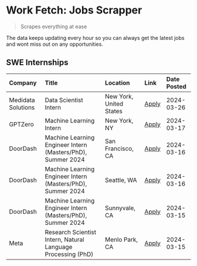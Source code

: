 # Work Fetch: Jobs Scrapper
> Scrapes everything at ease

The data keeps updating every hour so you can always get the latest jobs and wont miss out on any opportunities.

## SWE Internships
<!--START_SECTION:workfetch-->
| Company            | Title                                                        | Location                | Link                                                                                                                                                                                                                                                                 | Date Posted   |
|:-------------------|:-------------------------------------------------------------|:------------------------|:---------------------------------------------------------------------------------------------------------------------------------------------------------------------------------------------------------------------------------------------------------------------|:--------------|
| Medidata Solutions | Data Scientist Intern                                        | New York, United States | [Apply](https://www.linkedin.com/jobs/view/data-scientist-intern-at-medidata-solutions-3810253704?position=10&pageNum=0&refId=MnraWT7WEnCCau8dtBZGGA%3D%3D&trackingId=jHFy9heblm3YkCSA1G5c%2FA%3D%3D&trk=public_jobs_jserp-result_search-card)                       | 2024-03-26    |
| GPTZero            | Machine Learning Intern                                      | New York, NY            | [Apply](https://www.linkedin.com/jobs/view/machine-learning-intern-at-gptzero-3860723963?position=9&pageNum=0&refId=MnraWT7WEnCCau8dtBZGGA%3D%3D&trackingId=EN4yoZinMCAGr5x83zlH7g%3D%3D&trk=public_jobs_jserp-result_search-card)                                   | 2024-03-17    |
| DoorDash           | Machine Learning Engineer Intern (Masters/PhD), Summer 2024  | San Francisco, CA       | [Apply](https://www.linkedin.com/jobs/view/machine-learning-engineer-intern-masters-phd-summer-2024-at-doordash-3736457737?position=3&pageNum=0&refId=MnraWT7WEnCCau8dtBZGGA%3D%3D&trackingId=ipLaRCcIDZnHdyhQ0jbA4g%3D%3D&trk=public_jobs_jserp-result_search-card) | 2024-03-16    |
| DoorDash           | Machine Learning Engineer Intern (Masters/PhD), Summer 2024  | Seattle, WA             | [Apply](https://www.linkedin.com/jobs/view/machine-learning-engineer-intern-masters-phd-summer-2024-at-doordash-3736455966?position=4&pageNum=0&refId=MnraWT7WEnCCau8dtBZGGA%3D%3D&trackingId=iJIW08GIX1NIpdegIyY1wQ%3D%3D&trk=public_jobs_jserp-result_search-card) | 2024-03-16    |
| DoorDash           | Machine Learning Engineer Intern (Masters/PhD), Summer 2024  | Sunnyvale, CA           | [Apply](https://www.linkedin.com/jobs/view/machine-learning-engineer-intern-masters-phd-summer-2024-at-doordash-3736454973?position=2&pageNum=0&refId=MnraWT7WEnCCau8dtBZGGA%3D%3D&trackingId=AnisMZ6XU6KGErmBAw7W4w%3D%3D&trk=public_jobs_jserp-result_search-card) | 2024-03-15    |
| Meta               | Research Scientist Intern, Natural Language Processing (PhD) | Menlo Park, CA          | [Apply](https://www.linkedin.com/jobs/view/research-scientist-intern-natural-language-processing-phd-at-meta-3858718375?position=8&pageNum=0&refId=MnraWT7WEnCCau8dtBZGGA%3D%3D&trackingId=IrFA8JM2H5u%2F3ZyMAR3k7A%3D%3D&trk=public_jobs_jserp-result_search-card)  | 2024-03-15    |
<!--END_SECTION:workfetch-->
